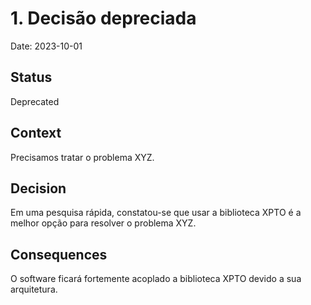 # 1. Decisão depreciada

Date: 2023-10-01

## Status

Deprecated

## Context

Precisamos tratar o problema XYZ.

## Decision

Em uma pesquisa rápida, constatou-se que usar a biblioteca XPTO é a melhor opção para resolver o problema XYZ.

## Consequences

O software ficará fortemente acoplado a biblioteca XPTO devido a sua arquitetura.